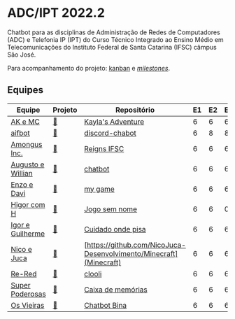 # ADC/IPT 2022.2

Chatbot para as disciplinas de Administração de Redes de Computadores (ADC) e Telefonia IP (IPT) do Curso Técnico Integrado ao Ensino Médio em Telecomunicações do Instituto Federal de Santa Catarina (IFSC) câmpus São José.

Para acompanhamento do projeto: [kanban](https://github.com/users/boidacarapreta/projects/2/views/1) e [_milestones_](https://github.com/users/boidacarapreta/projects/2/views/2).

## Equipes

| Equipe                                                     | Projeto                                                            | Repositório                                                             | E1  | E2  | E3  | E4  | E5  | E6  | E7  | E8  |
| ---------------------------------------------------------- | ------------------------------------------------------------------ | ----------------------------------------------------------------------- | --- | --- | --- | --- | --- | --- | --- | --- |
| [AK e MC](https://github.com/AK-MC)                        | [🔗](https://github.com/orgs/AK-MC/projects/1/views/1)             | [Kayla's Adventure](https://github.com/AK-MC/Kayla-s-adventure)         | 6   | 6   | 6   | 6   | 6   | 6   | 0   |     |
| [aifbot](https://github.com/aifbot)                        | [🔗](https://github.com/orgs/aifbot/projects/1)                    | [discord-chabot](https://github.com/aifbot/discord-chatbot)             | 6   | 8   | 8   | 6   | 6   | 0   | 0   |     |
| [Amongus Inc.](https://github.com/Amongus-Inc)             | [🔗](https://github.com/orgs/Amongus-Inc/projects/2/views/1)       | [Reigns IFSC](https://github.com/Amongus-Inc/ReignsIFSC)                | 6   | 6   | 6   | 6   | 6   | 6   | 0   |     |
| [Augusto e Willian](https://github.com/Augusto-e-Willian)  | [🔗](https://github.com/orgs/Augusto-e-Willian/projects/1/views/1) | [chatbot](https://github.com/Augusto-e-Willian/chatbot)                 | 6   | 6   | 6   | 6   | 6   | 6   | 0   |     |
| [Enzo e Davi](https://github.com/enzo-davi)                | [🔗](https://github.com/orgs/enzo-davi/projects/1/views/1)         | [my game](https://github.com/enzo-davi/my-game)                         | 6   | 6   | 6   | 6   | 6   | 6   | 0   |     |
| [Higor com H](https://github.com/higor-com-h)              | [🔗](https://github.com/orgs/higor-com-h/projects/1)               | [Jogo sem nome](https://github.com/higor-com-h/jogosemnome)             | 6   | 6   | 0   | 0   | 0   | 0   | 0   |     |
| [Igor e Guilherme](https://github.com/igor-e-gui)          | [🔗](https://github.com/orgs/igor-e-gui/projects/1)                | [Cuidado onde pisa](https://github.com/igor-e-gui/cuidado-onde-pisa)    | 6   | 6   | 6   | 6   | 6   | 6   | 0   |     |
| [Nico e Juca](https://github.com/NicoJuca-Desenvolvimento) | [🔗](https://github.com/orgs/NicoJuca-Desenvolvimento/projects/1)  | [https://github.com/NicoJuca-Desenvolvimento/Minecraft](Minecraft)      | 6   | 6   | 6   | 6   | 6   | 6   | 0   |     |
| [Re-Red](https://github.com/RE-RED)                        | [🔗](https://github.com/orgs/RE-RED/projects/4)                    | [clooli](https://github.com/RE-RED/clooli)                              | 6   | 6   | 6   | 6   | 6   | 6   | 0   |     |
| [Super Poderosas](https://github.com/super-poderosas)      | [🔗](https://github.com/orgs/super-poderosas/projects/2)           | [Caixa de memórias](https://github.com/super-poderosas/caixadememorias) | 6   | 6   | 6   | 6   | 6   | 6   | 0   |     |
| [Os Vieiras](https://github.com/OsVieiras)                 | [🔗](https://github.com/orgs/OsVieiras/projects/2)                 | [Chatbot Bina](https://github.com/OsVieiras/Chatbot-Bina)               | 6   | 6   | 6   | 6   | 6   | 6   | 0   |     |
